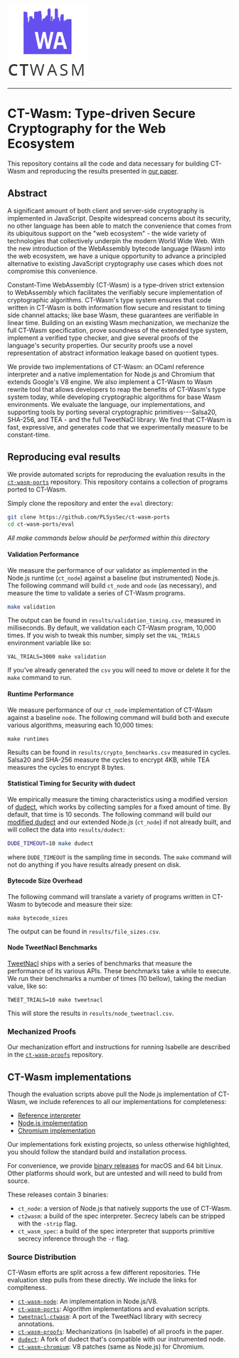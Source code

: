 <img src="./logo.png"/>

------------

#	CT-Wasm: Type-driven Secure Cryptography for the Web Ecosystem

This repository contains all the code and data necessary for building CT-Wasm
and reproducing the results presented in [our paper](https://arxiv.org/abs/1808.01348).

## Abstract

A significant amount of both client and server-side cryptography is implemented
in JavaScript. Despite widespread concerns about its security, no other
language has been able to match the convenience that comes from its ubiquitous
support on the "web ecosystem" - the wide variety of technologies that
collectively underpin the modern World Wide Web. With the new introduction of
the WebAssembly bytecode language (Wasm) into the web ecosystem, we have a
unique opportunity to advance a principled alternative to existing JavaScript
cryptography use cases which does not compromise this convenience.

Constant-Time WebAssembly (CT-Wasm) is a type-driven strict extension
to WebAssembly which facilitates the verifiably secure implementation of
cryptographic algorithms. CT-Wasm's type system ensures that code written in
CT-Wasm is both information flow secure and resistant to timing side channel
attacks; like base Wasm, these guarantees are verifiable in linear time.
Building on an existing Wasm mechanization, we mechanize the full CT-Wasm
specification, prove soundness of the extended type system, implement a
verified type checker, and give several proofs of the language's security
properties. Our security proofs use a novel representation of abstract
information leakage based on quotient types.

We provide two implementations of CT-Wasm: an OCaml reference interpreter and a
native implementation for Node.js and Chromium that extends Google's V8 engine.
We also implement a CT-Wasm to Wasm rewrite tool that allows developers to reap
the benefits of CT-Wasm's type system today, while developing cryptographic
algorithms for base Wasm environments. We evaluate the language, our
implementations, and supporting tools by porting several cryptographic
primitives---Salsa20, SHA-256, and TEA - and the full TweetNaCl library. We
find that CT-Wasm is fast, expressive, and generates code that we
experimentally measure to be constant-time.

## Reproducing eval results
We provide automated scripts for reproducing the evaluation results in the
[`ct-wasm-ports`](https://github.com/PLSysSec/ct-wasm-ports) repository. This repository contains a collection of programs
ported to CT-Wasm.

Simply clone the repository and enter the `eval` directory:

```bash
git clone https://github.com/PLSysSec/ct-wasm-ports
cd ct-wasm-ports/eval
```

*All make commands below should be performed within this directory*

#### Validation Performance
We measure the performance of our validator as implemented in the Node.js runtime (`ct_node`) against a baseline (but
instrumented) Node.js. The following command will build `ct_node` and `node` (as necessary), and measure the time to validate a series of CT-Wasm programs.

```bash
make validation
```

The output can be found in `results/validation_timing.csv`, measured in milliseconds.
By default, we validation each CT-Wasm program, 10,000 times. If you wish to tweak this number, simply set the `VAL_TRIALS` environment variable like so:

```
VAL_TRIALS=3000 make validation
```

If you've already generated the `csv` you will need to move or delete it for
the `make` command to run.

#### Runtime Performance
We measure performance of our `ct_node` implementation of CT-Wasm against a
baseline `node`. The following command will build both and execute various
algorithms, measuring each 10,000 times:

```
make runtimes
```

Results can be found in `results/crypto_benchmarks.csv` measured in cycles.
Salsa20 and SHA-256 measure the cycles to encrypt 4KB, while TEA measures the
cycles to encrypt 8 bytes.

#### Statistical Timing for Security with dudect
We empirically measure the timing characteristics using a modified version of
[dudect](https://github.com/oreparaz/dudect), which works by collecting samples for a fixed amount of time. By
default, that time is 10 seconds. The following command will build our [modified dudect](https://github.com/PLSysSec/dudect) and our extended Node.js (`ct_node`) if not already built, and will collect the data into `results/dudect`:

```bash
DUDE_TIMEOUT=10 make dudect
```

where `DUDE_TIMEOUT` is the sampling time in seconds. The `make` command will
not do anything if you have results already present on disk.

#### Bytecode Size Overhead
The following command will translate a variety of programs written in CT-Wasm
to bytecode and measure their size:

```
make bytecode_sizes
```

The output can be found in `results/file_sizes.csv`.

#### Node TweetNacl Benchmarks
[TweetNacl](https://github.com/TorstenStueber/TweetNacl-WebAssembly) ships with a series of benchmarks that measure the performance of its various APIs. These benchmarks take a while to execute. We run their benchmarks a number of times (10 bellow), taking the median value, like so:

```
TWEET_TRIALS=10 make tweetnacl
```

This will store the results in `results/node_tweetnacl.csv`.

### Mechanized Proofs

Our mechanization effort and instructions for running Isabelle are described in the  [`ct-wasm-proofs`](https://github.com/PLSysSec/ct-wasm-proofs) repository.

## CT-Wasm implementations

Though the evaluation scripts above pull the Node.js implementation of CT-Wasm, we include references to all our implementations for completeness:

- [Reference interpreter](https://github.com/PLSysSec/ct-wasm-spec)
- [Node.js implementation](https://github.com/PLSysSec/ct-wasm-node)
- [Chromium implementation](https://github.com/PLSysSec/ct-wasm-chromium)

Our implementations fork existing projects, so unless otherwise highlighted,
you should follow the standard build and installation process.

For convenience, we provide [binary
releases](https://github.com/PLSysSec/ct-wasm-spec/releases/artifact) for macOS
and 64 bit Linux. Other platforms should work, but are untested and will need
to build from source.

These releases contain 3 binaries:

 - `ct_node`: a version of Node.js that natively supports the use of CT-Wasm.
 - `ct2wasm`: a build of the spec interpreter. Secrecy labels can be stripped with the `-strip` flag.
 - `ct_wasm_spec`: a build of the spec interpreter that supports primitive secrecy inference through the `-r` flag.


### Source Distribution

CT-Wasm efforts are split across a few different repositories. THe evaluation step pulls from these directly. We include the links for complteness.

 - [`ct-wasm-node`](https://github.com/PLSysSec/ct-wasm-node): An implementation in Node.js/V8.
 - [`ct-wasm-ports`](https://github.com/PLSysSec/ct-wasm-ports): Algorithm implementations and evaluation scripts.
 - [`tweetnacl-ctwasm`](https://github.com/PLSysSec/tweetnacl-ctwasm): A port of the TweetNacl library with secrecy annotations.
 - [`ct-wasm-proofs`](https://github.com/PLSysSec/ct-wasm-proofs): Mechanizations (in Isabelle) of all proofs in the paper.
 - [`dudect`](https://github.com/PLSysSec/ct-wasm-proofs): A fork of dudect that's compatible with our instrumented node.
 - [`ct-wasm-chromium`](https://github.com/PLSysSec/ct-wasm-chromium): V8 patches (same as Node.js) for Chromium.
